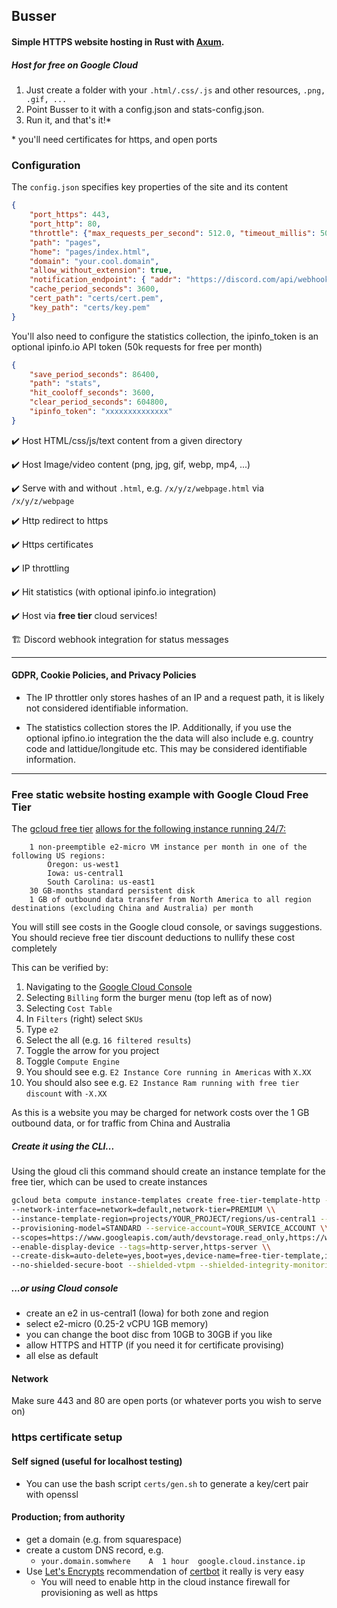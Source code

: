 ## Busser

#### Simple HTTPS website hosting in Rust with [Axum](https://github.com/tokio-rs/axum).

##### Host for free on Google Cloud

1. Just create a folder with your ```.html/.css/.js``` and other resources, ```.png, .gif, ...```
2. Point Busser to it with a config.json and stats-config.json.
3. Run it, and that's it!*

\* you'll need certificates for https, and open ports

### Configuration

The ```config.json``` specifies key properties of the site and its content

```json
{
    "port_https": 443,
    "port_http": 80, 
    "throttle": {"max_requests_per_second": 512.0, "timeout_millis": 5000, "clear_period_seconds": 86400},
    "path": "pages",
    "home": "pages/index.html",
    "domain": "your.cool.domain",
    "allow_without_extension": true,
    "notification_endpoint": { "addr": "https://discord.com/api/webhooks/xxx/yyy" },
    "cache_period_seconds": 3600,
    "cert_path": "certs/cert.pem",
    "key_path": "certs/key.pem"
}
```
You'll also need to configure the statistics collection, the ipinfo_token is an optional ipinfo.io API token (50k requests for free per month)
```json
{
    "save_period_seconds": 86400,
    "path": "stats",
    "hit_cooloff_seconds": 3600,
    "clear_period_seconds": 604800,
    "ipinfo_token": "xxxxxxxxxxxxxx" 
}
```

✔️ Host HTML/css/js/text content from a given directory 

✔️ Host Image/video content (png, jpg, gif, webp, mp4, ...)

✔️ Serve with and without ```.html```, e.g. ```/x/y/z/webpage.html``` via ```/x/y/z/webpage```

✔️ Http redirect to https

✔️ Https certificates

✔️ IP throttling

✔️ Hit statistics (with optional ipinfo.io integration)

✔️ Host via **free tier** cloud services!

🏗️ Discord webhook integration for status messages

____

#### GDPR, Cookie Policies, and Privacy Policies

- The IP throttler only stores hashes of an IP and a request path, it is likely not considered identifiable information.

- The statistics collection stores the IP. Additionally, if you use the optional ipfino.io integration the the data will also include e.g. country code and lattidue/longitude etc. 
This may be considered identifiable information.
____

### Free static website hosting example with Google Cloud Free Tier

The [gcloud free tier](https://cloud.google.com/free?hl=en) [allows for the following instance running 24/7:](https://cloud.google.com/free/docs/free-cloud-features#compute)

```
    1 non-preemptible e2-micro VM instance per month in one of the following US regions:
        Oregon: us-west1
        Iowa: us-central1
        South Carolina: us-east1
    30 GB-months standard persistent disk
    1 GB of outbound data transfer from North America to all region destinations (excluding China and Australia) per month

```

You will still see costs in the Google cloud console, or savings suggestions. You should recieve free tier discount deductions to nullify these cost completely

This can be verified by:

1. Navigating to the [Google Cloud Console](https://console.cloud.google.com)
2. Selecting ```Billing``` form the burger menu (top left as of now)
3. Selecting ```Cost Table```
4. In ```Filters``` (right) select ```SKUs```
5. Type ```e2```
6. Select the all (e.g. ```16 filtered results```)
7. Toggle the arrow for you project
8. Toggle ```Compute Engine```
9. You should see e.g. ```E2 Instance Core running in Americas``` with ```X.XX```
10. You should also see e.g.  ```E2 Instance Ram running with free tier discount``` with ```-X.XX```

As this is a website you may be charged for network costs over the 1 GB outbound data, or for traffic from China and Australia

##### Create it using the CLI...

Using the gloud cli this command should create an instance template for the free tier, which can be used to create instances

```bash
gcloud beta compute instance-templates create free-tier-template-http --project=YOUR_PROJECT --machine-type=e2-micro \\
--network-interface=network=default,network-tier=PREMIUM \\
--instance-template-region=projects/YOUR_PROJECT/regions/us-central1 --maintenance-policy=MIGRATE \\
--provisioning-model=STANDARD --service-account=YOUR_SERVICE_ACCOUNT \\
--scopes=https://www.googleapis.com/auth/devstorage.read_only,https://www.googleapis.com/auth/logging.write,https://www.googleapis.com/auth/monitoring.write,https://www.googleapis.com/auth/servicecontrol,https://www.googleapis.com/auth/service.management.readonly,https://www.googleapis.com/auth/trace.append \\
--enable-display-device --tags=http-server,https-server \\
--create-disk=auto-delete=yes,boot=yes,device-name=free-tier-template,image=projects/debian-cloud/global/images/debian-11-bullseye-v20220719,mode=rw,size=30,type=pd-standard 
--no-shielded-secure-boot --shielded-vtpm --shielded-integrity-monitoring --reservation-affinity=any
```

##### ...or using Cloud console

- create an e2 in us-central1 (Iowa) for both zone and region
- select e2-micro (0.25-2 vCPU 1GB memory)
- you can change the boot disc from 10GB to 30GB if you like
- allow HTTPS and HTTP (if you need it for certificate provising)
- all else as default

#### Network

Make sure 443 and 80 are open ports (or whatever ports you wish to serve on)

### https certificate setup

#### Self signed (useful for localhost testing)

- You can use the bash script ```certs/gen.sh``` to generate a key/cert pair with openssl

#### Production; from authority

- get a domain (e.g. from squarespace)
- create a custom DNS record, e.g.
    - ```your.domain.somwhere    A	1 hour	google.cloud.instance.ip ```
- Use [Let's Encrypts](https://letsencrypt.org/) recommendation of [certbot](https://certbot.eff.org/) it really is very easy
    - You will need to enable http in the cloud instance firewall for provisioning as well as https
